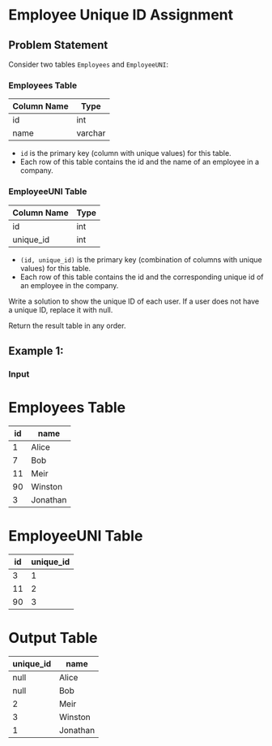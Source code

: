 # Employee Unique ID Assignment

## Problem Statement

Consider two tables `Employees` and `EmployeeUNI`:

### Employees Table

| Column Name | Type    |
|-------------|---------|
| id          | int     |
| name        | varchar |

- `id` is the primary key (column with unique values) for this table.
- Each row of this table contains the id and the name of an employee in a company.

### EmployeeUNI Table

| Column Name | Type    |
|-------------|---------|
| id          | int     |
| unique_id   | int     |

- `(id, unique_id)` is the primary key (combination of columns with unique values) for this table.
- Each row of this table contains the id and the corresponding unique id of an employee in the company.

Write a solution to show the unique ID of each user. If a user does not have a unique ID, replace it with null.

Return the result table in any order.

## Example 1:

### Input

# Employees Table

| id  | name      |
|-----|-----------|
| 1   | Alice     |
| 7   | Bob       |
| 11  | Meir      |
| 90  | Winston   |
| 3   | Jonathan  |

# EmployeeUNI Table

| id  | unique_id |
|-----|-----------|
| 3   | 1         |
| 11  | 2         |
| 90  | 3         |

# Output Table

| unique_id | name      |
|-----------|-----------|
| null      | Alice     |
| null      | Bob       |
| 2         | Meir      |
| 3         | Winston   |
| 1         | Jonathan  |

